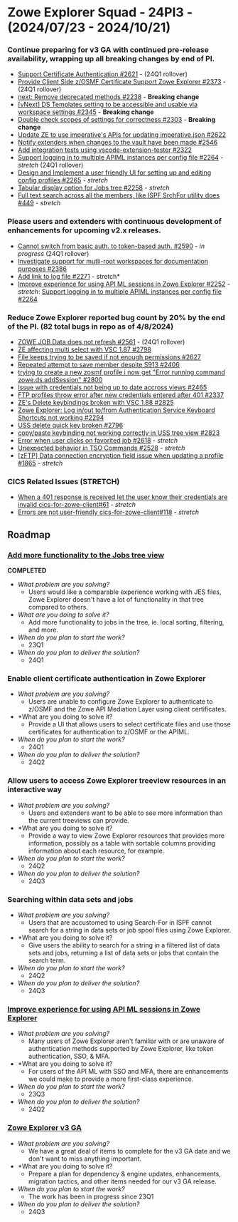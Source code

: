 # Zowe Explorer Squad - 24PI3 - (2024/07/23 - 2024/10/21)

### Continue preparing for v3 GA with continued pre-release availability, wrapping up all breaking changes by end of PI.

- [Support Certificate Authentication #2621](https://github.com/zowe/vscode-extension-for-zowe/issues/2621) - (24Q1 rollover)
- [Provide Client Side z/OSMF Certificate Support Zowe Explorer #2373](https://github.com/zowe/vscode-extension-for-zowe/issues/2373) - (24Q1 rollover)
- [next: Remove deprecated methods #2238](https://github.com/zowe/zowe-explorer-vscode/issues/2238) - **Breaking change**
- [[vNext] DS Templates setting to be accessible and usable via workspace settings #2345](https://github.com/zowe/zowe-explorer-vscode/issues/2345) - **Breaking change**
- [Double check scopes of settings for correctness #2303](https://github.com/zowe/zowe-explorer-vscode/issues/2303) - **Breaking change**
- [Update ZE to use imperative's APIs for updating imperative.json  #2622](https://github.com/zowe/zowe-explorer-vscode/issues/2622)
- [Notify extenders when changes to the vault have been made #2546](https://github.com/zowe/zowe-explorer-vscode/issues/2546)
- [Add integration tests using vscode-extension-tester #2322](https://github.com/zowe/zowe-explorer-vscode/issues/2322)
- [Support logging in to multiple APIML instances per config file #2264](https://github.com/zowe/vscode-extension-for-zowe/issues/2264) - *stretch* (24Q1 rollover)
- [Design and Implement a user friendly UI for setting up and editing config profiles #2265](https://github.com/zowe/zowe-explorer-vscode/issues/2265) - *stretch*
- [Tabular display option for Jobs tree #2258](https://github.com/zowe/zowe-explorer-vscode/issues/2258) - *stretch*
- [Full text search across all the members, like ISPF SrchFor utility does #449](https://github.com/zowe/zowe-explorer-vscode/issues/449) - *stretch*

###  Please users and extenders with continuous development of enhancements for upcoming v2.x releases.

- [Cannot switch from basic auth. to token-based auth. #2590](https://github.com/zowe/vscode-extension-for-zowe/issues/2590) - *in progress* (24Q1 rollover)
- [Investigate support for mutli-root workspaces for documentation purposes #2386](https://github.com/zowe/zowe-explorer-vscode/issues/2386)
- [Add link to log file #2271](https://github.com/zowe/zowe-explorer-vscode/issues/2271) - stretch*
- [Improve experience for using API ML sessions in Zowe Explorer #2252](https://github.com/zowe/zowe-explorer-vscode/issues/2252) - *stretch*: [Support logging in to multiple APIML instances per config file #2264](https://github.com/zowe/zowe-explorer-vscode/issues/2264)

### Reduce Zowe Explorer reported bug count by 20% by the end of the PI. (82 total bugs in repo as of 4/8/2024)

- [ZOWE JOB Data does not refresh #2561](https://github.com/zowe/vscode-extension-for-zowe/issues/2561) - (24Q1 rollover)
- [ZE affecting multi select with VSC 1.87 #2798](https://github.com/zowe/zowe-explorer-vscode/issues/2798) 
- [File keeps trying to be saved if not enough permissions #2627](https://github.com/zowe/zowe-explorer-vscode/issues/2627) 
- [Repeated attempt to save member despite S913 #2406](https://github.com/zowe/zowe-explorer-vscode/issues/2406) 
- [trying to create a new zosmf profile i now get "Error running command zowe.ds.addSession" #2800](https://github.com/zowe/zowe-explorer-vscode/issues/2800)
- [Issue with credentials not being up to date accross views #2465](https://github.com/zowe/zowe-explorer-vscode/issues/2465)  
- [FTP profiles throw error after new credentials entered after 401 #2337](https://github.com/zowe/zowe-explorer-vscode/issues/2337)  
- [ZE's Delete keybindings broken with VSC 1.88 #2825](https://github.com/zowe/zowe-explorer-vscode/issues/2825)
- [Zowe Explorer: Log in/out to/from Authentication Service Keyboard Shortcuts not working #2294](https://github.com/zowe/zowe-explorer-vscode/issues/2294)
- [USS delete quick key broken #2796](https://github.com/zowe/zowe-explorer-vscode/issues/2796)
- [copy/paste keybinding not working correctly in USS tree view #2823](https://github.com/zowe/zowe-explorer-vscode/issues/2823)
- [Error when user clicks on favorited job #2618](https://github.com/zowe/zowe-explorer-vscode/issues/2618) - *stretch*
- [Unexpected behavior in TSO Commands #2528](https://github.com/zowe/zowe-explorer-vscode/issues/2528) - *stretch*
- [[zFTP] Data connection encryption field issue when updating a profile #1865](https://github.com/zowe/zowe-explorer-vscode/issues/1865) - *stretch*

### CICS Related Issues (STRETCH)
- [When a 401 response is received let the user know their credentials are invalid cics-for-zowe-client#61](https://github.com/zowe/cics-for-zowe-client/issues/61) - *stretch*
- [Errors are not user-friendly cics-for-zowe-client#118](https://github.com/zowe/cics-for-zowe-client/issues/118) - *stretch*

## Roadmap

### [Add more functionality to the Jobs tree view](https://github.com/zowe/vscode-extension-for-zowe/issues/1597)

**COMPLETED**

- *What problem are you solving?*
  - Users would like a comparable experience working with JES files, Zowe Explorer doesn't have a lot of functionality in that tree compared to others.
- *What are you doing to solve it?*
  - Add more functionality to jobs in the tree, ie. local sorting, filtering, and more.
- *When do you plan to start the work?*
  - 23Q1
- *When do you plan to deliver the solution?*
  - 24Q1

### Enable client certificate authentication in Zowe Explorer

- *What problem are you solving?*
  - Users are unable to configure Zowe Explorer to authenticate to z/OSMF and the Zowe API Mediation Layer using client certificates.
- *What are you doing to solve it?
  - Provide a UI that allows users to select certificate files and use those certificates for authentication to z/OSMF or the APIML.
- *When do you plan to start the work?*
  - 24Q1
- *When do you plan to deliver the solution?*
  - 24Q2

### Allow users to access Zowe Explorer treeview resources in an interactive way

- *What problem are you solving?*
  - Users and extenders want to be able to see more information than the current treeviews can provide.
- *What are you doing to solve it?
  - Provide a way to view Zowe Explorer resources that provides more information, possibly as a table with sortable columns providing information about each resource, for example.
- *When do you plan to start the work?*
  - 24Q2
- *When do you plan to deliver the solution?*
  - 24Q3

### Searching within data sets and jobs

- *What problem are you solving?*
  - Users that are accustomed to using Search-For in ISPF cannot search for a string in data sets or job spool files using Zowe Explorer.
- *What are you doing to solve it?
  - Give users the ability to search for a string in a filtered list of data sets and jobs, returning a list of data sets or jobs that contain the search term.
- *When do you plan to start the work?*
  - 24Q2
- *When do you plan to deliver the solution?*
  - 24Q3

### [Improve experience for using API ML sessions in Zowe Explorer](https://github.com/zowe/vscode-extension-for-zowe/issues/2252)

- *What problem are you solving?*
  - Many users of Zowe Explorer aren't familiar with or are unaware of authentication methods supported by Zowe Explorer, like token authentication, SSO, & MFA. 
- *What are you doing to solve it?
  - For users of the API ML with SSO and MFA, there are enhancements we could make to provide a more first-class experience.
- *When do you plan to start the work?*
  - 23Q3
- *When do you plan to deliver the solution?*
  - 24Q2

### [Zowe Explorer v3 GA](https://github.com/zowe/zowe-explorer-vscode/milestone/119)

- *What problem are you solving?*
  -  We have a great deal of items to complete for the v3 GA date and we don't want to miss anything important.
- *What are you doing to solve it?
  - Prepare a plan for dependency & engine updates, enhancements, migration tactics, and other items needed for our v3 GA release.
- *When do you plan to start the work?*
  - The work has been in progress since 23Q1
- *When do you plan to deliver the solution?*
  - 24Q3


